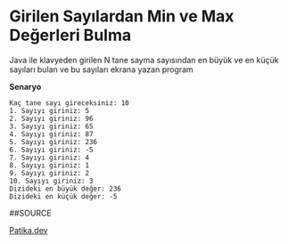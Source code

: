 # Girilen Sayılardan Min ve Max Değerleri Bulma

Java ile klavyeden girilen N tane sayma sayısından en büyük ve en küçük sayıları bulan ve bu sayıları ekrana yazan program

**Senaryo**

```
Kaç tane sayı gireceksiniz: 10
1. Sayıyı giriniz: 5
2. Sayıyı giriniz: 96
3. Sayıyı giriniz: 65
4. Sayıyı giriniz: 87
5. Sayıyı giriniz: 236
6. Sayıyı giriniz: -5
7. Sayıyı giriniz: 4
8. Sayıyı giriniz: 1
9. Sayıyı giriniz: 2
10. Sayıyı giriniz: 3
Dizideki en büyük değer: 236
Dizideki en küçük değer: -5

```

##SOURCE

[Patika.dev](https://www.patika.dev/tr)